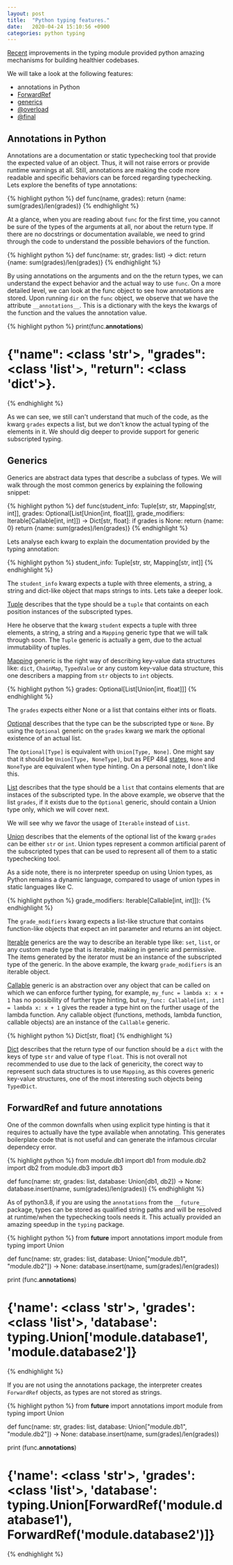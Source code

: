```yaml
---
layout: post
title:  "Python typing features."
date:   2020-04-24 15:10:56 +0900
categories: python typing
---
```


[Recent](https://docs.python.org/3/whatsnew/3.8.html#typing) improvements in the typing module provided python amazing mechanisms for building healthier codebases.

We will take a look at the following features:
* annotations in Python
* [ForwardRef](https://docs.python.org/3/library/typing.html#typing.ForwardRef)
* [generics](https://docs.python.org/3/library/typing.html#generics)
* [@overload](https://docs.python.org/3/library/typing.html#typing.overload)
* [@final](https://docs.python.org/3/library/typing.html#typing.final)

## Annotations in Python

Annotations are a documentation or static typechecking tool that provide the expected value of an object. Thus, it will not raise errors or provide runtime warnings
at all. Still, annotations are making the code more readable and specific behaviors can be forced regarding typechecking. Lets explore the benefits of type annotations: 

{% highlight python %}
def func(name, grades):
  return {name: sum(grades)/len(grades)}
{% endhighlight %}

At a glance, when you are reading about `func` for the first time, you cannot be sure of the types of the arguments at all, nor about the return type. If there are no docstrings
or documentation available, we need to grind through the code to understand the possible behaviors of the function.

{% highlight python %}
def func(name: str, grades: list) -> dict:
    return {name: sum(grades)/len(grades)}
{% endhighlight %}

By using annotations on the arguments and on the the return types, we can understand the expect behavior and the actual way to use `func`. On a more detailed level, we can look at
the func object to see how annotations are stored. Upon running `dir` on the `func` object, we observe that we have the attribute `__annotations__`. This is a dictionary with the keys
the kwargs of the function and the values the annotation value.


{% highlight python %}
print(func.__annotations__)
# {"name": <class 'str'>, "grades": <class 'list'>, "return": <class 'dict'>}.
{% endhighlight %}

As we can see, we still can't understand that much of the code, as the kwarg `grades` expects a list, but we don't know the actual typing of the elements in it. We should dig deeper to provide
support for generic subscripted typing.

## Generics

Generics are abstract data types that describe a subclass of types. We will walk through the most common generics by explaining the following snippet:

{% highlight python %}
def func(student_info: Tuple[str, str, Mapping[str, int]],
            grades: Optional[List[Union[int, float]]],
            grade_modifiers: Iterable[Callable[int, int]]) -> Dict[str, float]:
    if grades is None:
        return {name: 0}
    return {name: sum(grades)/len(grades)}
{% endhighlight %}

Lets analyse each kwarg to explain the documentation provided by the typing annotation:


{% highlight python %}
student_info: Tuple[str, str, Mapping[str, int]]
{% endhighlight %}


The `student_info` kwarg expects a tuple with three elements, a string, a string and dict-like object that maps strings to ints. Lets take a deeper look.

[Tuple](https://docs.python.org/3/library/typing.html#typing.Tuple) describes that the type should be a `tuple` that containts on each position instances of the subscripted types.

Here he observe that the kwarg `student` expects a tuple with three elements, a string, a string and a `Mapping` generic type that we will talk through soon. The `Tuple` generic is actually a gem, due to the actual immutability of tuples.

[Mapping](https://docs.python.org/3/library/typing.html#typing.Mapping) generic is the right way of describing key-value data structures like: `dict`, `ChainMap`, `TypedValue` or any custom key-value data structure, this one describers a mapping from `str` objects
to `int` objects.

 
{% highlight python %}
grades: Optional[List[Union[int, float]]]
{% endhighlight %}

The `grades` expects either None or a list that contains either ints or floats.

[Optional](https://docs.python.org/3/library/typing.html#typing.Optional) describes that the type can be the subscripted type or `None`. By using the `Optional` generic on the `grades` kwarg we mark the optional existence of an actual list.

The `Optional[Type]` is equivalent with `Union[Type, None]`. One might say that it should be `Union[Type, NoneType]`, but as PEP 484 [states](https://www.python.org/dev/peps/pep-0484/#using-none), `None` and `NoneType` are equivalent when type hinting. On a personal note, I don't like this.
 
[List](https://docs.python.org/3/library/typing.html#typing.List) describes that the type should be a `list` that contains elements that are instaces of the subscripted type. In the above example, we observe that the list `grades`, if it exists due to the `Optional` generic, should contain a Union type only, which we will cover next.

We will see why we favor the usage of `Iterable` instead of `List`.

[Union](https://docs.python.org/3/library/typing.html#typing.Union) describes that the  elements of the optional list of the kwarg `grades` can be either `str` or `int`. Union types represent a common artificial parent of the subscripted types that can be used to represent all of them to a static typechecking tool.

As a side note, there is no interpreter speedup on using Union types, as Python remains a dynamic language, compared to usage of union types in static languages like C.

{% highlight python %}
grade_modifiers: Iterable[Callable[int, int]]):
{% endhighlight %}

The `grade_modifiers` kwarg expects a list-like structure that contains function-like objects that expect an int parameter and returns an int object.

[Iterable](https://docs.python.org/3/library/typing.html#typing.Iterable) generics are the way to describe an iterable type like: `set`, `list`, or any custom made type that is iterable, making in generic and permissive. The items generated by the iterator must be an instance of the
subscripted type of the generic. In the above example, the kwarg `grade_modifiers` is an iterable object.

[Callable](https://docs.python.org/3/library/typing.html#typing.Callable) generic is an abstraction over any object that can be called on which we can enforce further typing, for example, `my_func = lambda x: x + 1` has no possibility of further type hinting, but `my_func: Callable[int, int] = lambda x: x + 1` gives the reader a type hint on the further usage of the lambda function.
Any callable object (functions, methods, lambda function, callable objects) are an instance of the `Callable` generic.

{% highlight python %}
Dict[str, float]
{% endhighlight %}

[Dict](https://docs.python.org/3/library/typing.html#typing.Dict) describes that the return type of our function should be a `dict` with the keys of type `str` and value of type `float`.
This is not overall not recommended to use due to the lack of genericity, the corect way to represent such data structures is to use `Mapping`, as this coveres generic key-value structures, one of the most interesting such objects being `TypedDict`.


## ForwardRef and future annotations

One of the common downfalls when using explicit type hinting is that it requires to actually have the type available when annotating. This generates boilerplate code that is not useful and can generate the
infamous circular dependecy error. 


{% highlight python %}
from module.db1 import db1
from module.db2 import db2
from module.db3 import db3

def func(name: str, grades: list, database: Union[db1, db2]) -> None:
    database.insert(name, sum(grades)/len(grades))
{% endhighlight %}


As of python3.8, if you are using the `annotations` from the `__future__` package, types can be stored as qualified string paths and will be resolved at runtime/when the typechecking tools needs it. This actually provided
an amazing speedup in the `typing` package.

{% highlight python %}
from __future__ import annotations
import module
from typing import Union

def func(name: str, grades: list, database: Union["module.db1", "module.db2"]) -> None:
    database.insert(name, sum(grades)/len(grades))

print (func.__annotations__)
# {'name': <class 'str'>, 'grades': <class 'list'>, 'database': typing.Union['module.database1', 'module.database2']}
{% endhighlight %}

If you are not using the annotations package, the interpreter creates `ForwardRef` objects, as types are not stored as strings.

{% highlight python %}
from __future__ import annotations
import module
from typing import Union

def func(name: str, grades: list, database: Union["module.db1", "module.db2"]) -> None:
    database.insert(name, sum(grades)/len(grades))

print (func.__annotations__)
# {'name': <class 'str'>, 'grades': <class 'list'>, 'database': typing.Union[ForwardRef('module.database1'), ForwardRef('module.database2')]}
{% endhighlight %}
